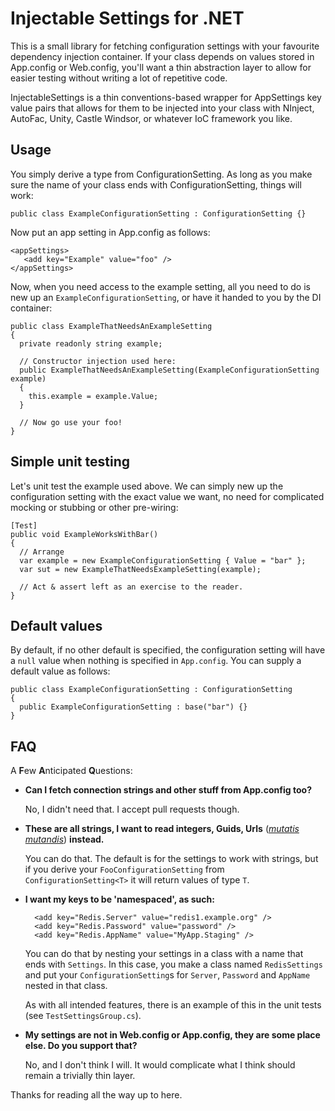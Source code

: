 Injectable Settings for .NET
=
This is a small library for fetching configuration settings with your favourite dependency injection container. If your class depends on values stored in App.config or Web.config, you'll want a thin abstraction layer to allow for easier testing without writing a lot of repetitive code.

InjectableSettings is a thin conventions-based wrapper for AppSettings key value pairs that allows for them to be injected into your class with NInject, AutoFac, Unity, Castle Windsor, or whatever IoC framework you like.

Usage
-
You simply derive a type from ConfigurationSetting. As long as you make sure the name of your class ends with ConfigurationSetting, things will work:

    public class ExampleConfigurationSetting : ConfigurationSetting {}

Now put an app setting in App.config as follows:

    <appSettings>
       <add key="Example" value="foo" />
    </appSettings>

Now, when you need access to the example setting, all you need to do is new up an `ExampleConfigurationSetting`, or have it handed to you by the DI container:

    public class ExampleThatNeedsAnExampleSetting
    {
      private readonly string example;
    
      // Constructor injection used here:
      public ExampleThatNeedsAnExampleSetting(ExampleConfigurationSetting example)
      {
        this.example = example.Value;
      }
    
      // Now go use your foo!
    }
 
Simple unit testing
-
Let's unit test the example used above. We can simply new up the configuration setting with the exact value we want, no need for complicated mocking or stubbing or other pre-wiring:

    [Test]
    public void ExampleWorksWithBar()
    {
      // Arrange
      var example = new ExampleConfigurationSetting { Value = "bar" };
      var sut = new ExampleThatNeedsExampleSetting(example);
      
      // Act & assert left as an exercise to the reader.
    }

Default values
-
By default, if no other default is specified, the configuration setting will have  a `null` value when nothing is specified in `App.config`. You can supply a default value as follows:

    public class ExampleConfigurationSetting : ConfigurationSetting
    {
      public ExampleConfigurationSetting : base("bar") {}
    }

FAQ
-
A **F**ew **A**nticipated **Q**uestions:

*   **Can I fetch connection strings and other stuff from App.config too?**

     No, I didn't need that. I accept pull requests though.

*   **These are all strings, I want to read integers, Guids, Urls** (*[mutatis mutandis](http://en.wikipedia.org/wiki)*) **instead.**

    You can do that. The default is for the settings to work with strings, but if you derive your `FooConfigurationSetting` from `ConfigurationSetting<T>` it will return values of type `T`.

* **I want my keys to be 'namespaced', as such:**

        <add key="Redis.Server" value="redis1.example.org" />
        <add key="Redis.Password" value="password" />
        <add key="Redis.AppName" value="MyApp.Staging" />

    You can do that by nesting your settings in a class with a name that ends with `Settings`. In this case, you make a class named `RedisSettings`  and put your `ConfigurationSetting`s for `Server`, `Password` and `AppName` nested in that class.
    
    As with all intended features, there is an example of this in the unit tests (see `TestSettingsGroup.cs`).

*   **My settings are not in Web.config or App.config, they are some place else. Do you support that?**

    No, and I don't think I will. It would complicate what I think should remain a trivially thin layer.

Thanks for reading all the way up to here.